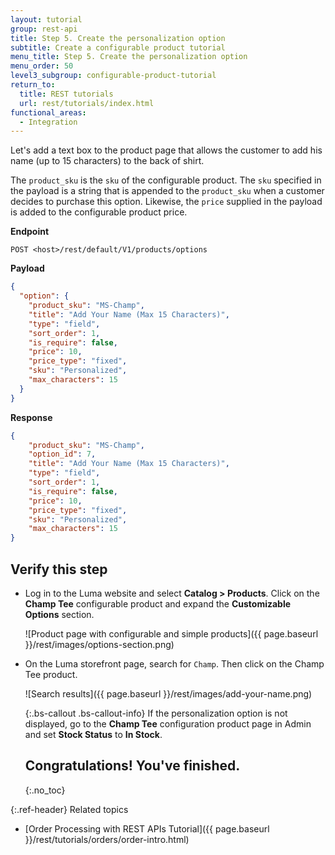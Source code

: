 ```yaml
---
layout: tutorial
group: rest-api
title: Step 5. Create the personalization option
subtitle: Create a configurable product tutorial
menu_title: Step 5. Create the personalization option
menu_order: 50
level3_subgroup: configurable-product-tutorial
return_to:
  title: REST tutorials
  url: rest/tutorials/index.html
functional_areas:
  - Integration
---
```


Let's add a text box to the product page that allows the customer to add his name (up to 15 characters) to the back of shirt.

The `product_sku` is the `sku` of the configurable product. The `sku` specified in the payload is a string that is appended to the `product_sku` when a customer decides to purchase this option. Likewise, the `price` supplied in the payload is added to the configurable product price.

**Endpoint**

`POST <host>/rest/default/V1/products/options`

**Payload**

```json
{
  "option": {
    "product_sku": "MS-Champ",
    "title": "Add Your Name (Max 15 Characters)",
    "type": "field",
    "sort_order": 1,
    "is_require": false,
    "price": 10,
    "price_type": "fixed",
    "sku": "Personalized",
    "max_characters": 15
  }
}
```

**Response**

```json
{
    "product_sku": "MS-Champ",
    "option_id": 7,
    "title": "Add Your Name (Max 15 Characters)",
    "type": "field",
    "sort_order": 1,
    "is_require": false,
    "price": 10,
    "price_type": "fixed",
    "sku": "Personalized",
    "max_characters": 15
}
```

## Verify this step

* Log in to the Luma website and select **Catalog > Products**. Click on the **Champ Tee** configurable product and expand the **Customizable Options** section.

  ![Product page with configurable and simple products]({{ page.baseurl }}/rest/images/options-section.png)

* On the Luma storefront page, search for `Champ`. Then click on the Champ Tee product.

  ![Search results]({{ page.baseurl }}/rest/images/add-your-name.png)

  {:.bs-callout .bs-callout-info}
  If the personalization option is not displayed, go to the **Champ Tee** configuration product page in Admin and set  **Stock Status** to **In Stock**.

  ## Congratulations! You've finished.
  {:.no_toc}

{:.ref-header}
Related topics

* [Order Processing with REST APIs Tutorial]({{ page.baseurl }}/rest/tutorials/orders/order-intro.html)
